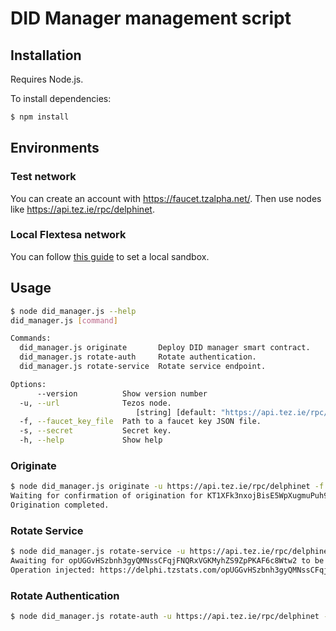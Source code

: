 # DID Manager management script

## Installation

Requires Node.js.

To install dependencies:
```bash
$ npm install
```

## Environments

### Test network

You can create an account with https://faucet.tzalpha.net/. Then use nodes like
https://api.tez.ie/rpc/delphinet.

### Local Flextesa network

You can follow [this guide](https://assets.tqtezos.com/docs/setup/2-sandbox/) to
set a local sandbox.


## Usage

```bash
$ node did_manager.js --help
did_manager.js [command]

Commands:
  did_manager.js originate       Deploy DID manager smart contract.
  did_manager.js rotate-auth     Rotate authentication.
  did_manager.js rotate-service  Rotate service endpoint.

Options:
      --version          Show version number                           [boolean]
  -u, --url              Tezos node.
                            [string] [default: "https://api.tez.ie/rpc/mainnet"]
  -f, --faucet_key_file  Path to a faucet key JSON file.                [string]
  -s, --secret           Secret key.                                    [string]
  -h, --help             Show help                                     [boolean]
```

### Originate

```bash
$ node did_manager.js originate -u https://api.tez.ie/rpc/delphinet -f faucet.json -e test_service
Waiting for confirmation of origination for KT1XFk3nxojBisE5WpXugmuPuh9GRzo54gxL...
Origination completed.
```

### Rotate Service
```bash
$ node did_manager.js rotate-service -u https://api.tez.ie/rpc/delphinet -f faucet.json -c KT1XFk3nxojBisE5WpXugmuPuh9GRzo54gxL -e test_service2
Awaiting for opUGGvHSzbnh3gyQMNssCFqjFNQRxVGKMyhZS9ZpPKAF6c8Wtw2 to be confirmed...
Operation injected: https://delphi.tzstats.com/opUGGvHSzbnh3gyQMNssCFqjFNQRxVGKMyhZS9ZpPKAF6c8Wtw2
```

### Rotate Authentication
```bash
$ node did_manager.js rotate-auth -u https://api.tez.ie/rpc/delphinet -f faucet.json -s <secret_key> -a <other_address>
```
